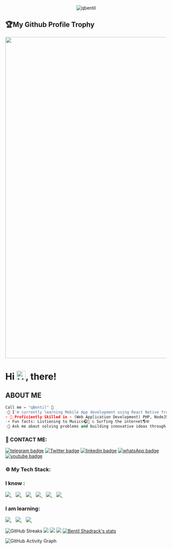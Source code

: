 <p align="center"> <img src="https://komarev.com/ghpvc/?username=qbentil&label=Profile%20views&color=e91e63&style=flat" alt="qbentil" /> </p>
<h2>🏆My Github Profile Trophy</h2>
<img width=1000 src="https://github-profile-trophy.vercel.app/?username=qbentil&column=7&theme=gruvbox&no-frame=true"/>

# Hi <img src="https://user-images.githubusercontent.com/1303154/88677602-1635ba80-d120-11ea-84d8-d263ba5fc3c0.gif" width="28px" alt="Hello gif">, there!
## ABOUT ME
```python
Call me = "qBentil" 🤗
-🌱 I'm currently learning Mobile App development using React Native from CS50 💫.
- 🌌 Proficiently Skilled in - (Web Application Development) PHP, NodeJS, ReactJS, ExpressJS, (Mobile Aapp Development) - React Native (Databases) - SQL, MySql.
-⚡ Fun facts: Listiening to Musics🎧🎵 & Surfing the internet🌎🌐
-💬 Ask me about solving problems and building innovative ideas through Tech.
```

<h3 align="left">🔌 CONTACT ME:</h3>

[![telegram badge](https://img.shields.io/badge/BENTILZONE-30302f?style=for-the-badge&logo=telegram)](https://t.me/BENTILZONE)
[![Twitter badge](https://img.shields.io/badge/THEMANBENTIL-30302f?style=for-the-badge&logo=twitter)](https://twitter.com/themanbentil)
[![linkedin badge](https://img.shields.io/badge/linkedIn-30302f?style=for-the-badge&logo=linkedin)](https://www.linkedin.com/in/shadrack-bentil-410422199)
[![whatsApp badge](https://img.shields.io/badge/BENTIL-30302f?style=for-the-badge&logo=whatsapp)](https://wa.me/233556844331?text=Hello%20Bentil!%20I%27m%20coming%20from%20your%20Github%20profile)
[![youtube badge](https://img.shields.io/badge/youtube-30302f?style=for-the-badge&logo=youtube)](https://www.youtube.com/channel/UCtbdUBRM5h07Ctw3oFwNaow)

<h3 align="left">⚙ My Tech Stack:</h3>

### I know : 

<a href="https://github.com/qbentil">
    <img src="https://img.shields.io/badge/HTML5-E34F26?style=for-the-badge&logo=html5&logoColor=white" />
</a>&nbsp;&nbsp;
<a href="https://github.com/qbentil">
    <img src="https://img.shields.io/badge/CSS3-1572B6?style=for-the-badge&logo=css3&logoColor=white" />
</a>&nbsp;&nbsp;
<a href="https://github.com/qbentil">
    <img src="https://img.shields.io/badge/JavaScript-323330?style=for-the-badge&logo=javascript&logoColor=F7DF1E" />
</a>&nbsp;&nbsp;
<a href="https://github.com/qbentil">
    <img src="https://img.shields.io/badge/php-00599C?style=for-the-badge&logo=php&logoColor=white" />
</a>&nbsp;&nbsp;


<a href="https://github.com/qbentil">
    <img src="https://img.shields.io/badge/MySQL-00000F?style=for-the-badge&logo=mysql&logoColor=white" />
</a>&nbsp;&nbsp;

<a href="https://github.com/qbentil">
    <img src="https://img.shields.io/badge/React-20232A?style=for-the-badge&logo=react&logoColor=61DAFB" />
</a>&nbsp;&nbsp;



### I am learning: <br>
<a href="https://github.com/qbentil">
    <img src="https://img.shields.io/badge/Java-ED8B00?style=for-the-badge&logo=java&logoColor=white" />
</a>&nbsp;&nbsp;
<a href="https://github.com/qbentil">
    <img src="https://img.shields.io/badge/Sass-CC6699?style=for-the-badge&logo=sass&logoColor=white" />
</a>&nbsp;&nbsp;
<a href="https://github.com/qbentil">
    <img src="https://img.shields.io/badge/Python-3776AB?style=for-the-badge&logo=python&logoColor=white" />
</a>&nbsp;&nbsp;

<!-- <p align="left"> <a href="https://github.com/ryo-ma/github-profile-trophy"><img src="https://github-profile-trophy.vercel.app/?username=qbentil&theme=dracula" alt="qbentil" /></a> </p> -->

![GitHub Streaks](http://github-readme-streak-stats.herokuapp.com?user=qbentil&theme=dracula&hide_border=true)
![](https://github-profile-summary-cards.vercel.app/api/cards/profile-details?username=qbentil&theme=github_dark)
![](https://github-profile-summary-cards.vercel.app/api/cards/repos-per-language?username=qbentil&theme=github_dark)
![](https://github-profile-summary-cards.vercel.app/api/cards/most-commit-language?username=qbentil&theme=github_dark)
[![Bentil Shadrack's stats](https://github-readme-stats.vercel.app/api?username=qbentil&show_icons=true&theme=github_dark)](https://github.com/qbentil)
<!-- [![Top Langs](https://github-readme-stats.vercel.app/api/top-langs/?username=qbentil&layout=compact&langs_count=10&theme=github_dark&hide_border=true&count-private=true)](https://github.com/qbentil) -->
 
![GitHub Activity Graph](https://activity-graph.herokuapp.com/graph?username=qbentil&theme=dracula)  

<!-- ![GitHub metrics](https://metrics.lecoq.io/qbentil)   -->

<!-- Bentilzone Showcase -->
<div style = "display: flex; justify-content: space-around; align-items: center; width: 100vw; ">
<!--   <img src="./BentilZone-logo-04.png" style = "width: 19%" alt="Bentilzone Logo 1">
  <img src="./BentilZone-logo-05.png" style = "width: 19%" alt="Bentilzone Logo 2">
  <img src="./BentilZone-logo-06.png" style = "width: 19%" alt="Bentilzone Logo 3">
  <img src="./BentilZone-logo-07.png" style = "width: 19%" alt="Bentilzone Logo 4">
  <img src="./BentilZone-logo-08.png" style = "width: 19%" alt="Bentilzone Logo 5"> -->
<!--  <a href="https://github.com/ryo-ma/github-profile-trophy"><img src="https://github-profile-trophy.vercel.app/?username=qbentil" alt="qbentil" /></a> -->
<!-- </div> -->

